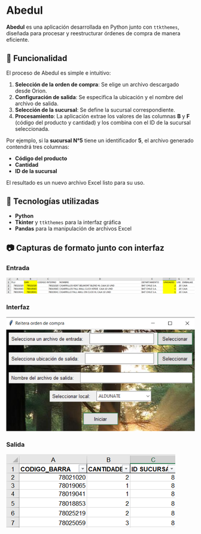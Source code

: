 # Abedul

**Abedul** es una aplicación desarrollada en Python junto con `ttkthemes`, diseñada para procesar y reestructurar órdenes de compra de manera eficiente.

## 📌 Funcionalidad

El proceso de Abedul es simple e intuitivo:

1. **Selección de la orden de compra**: Se elige un archivo descargado desde Orion.
2. **Configuración de salida**: Se especifica la ubicación y el nombre del archivo de salida.
3. **Selección de la sucursal**: Se define la sucursal correspondiente.
4. **Procesamiento**: La aplicación extrae los valores de las columnas **B** y **F** (código del producto y cantidad) y los combina con el ID de la sucursal seleccionada.

Por ejemplo, si la **sucursal N°5** tiene un identificador **5**, el archivo generado contendrá tres columnas:

- **Código del producto**
- **Cantidad**
- **ID de la sucursal**

El resultado es un nuevo archivo Excel listo para su uso.

## 🚀 Tecnologías utilizadas

- **Python**
- **Tkinter** y `ttkthemes` para la interfaz gráfica
- **Pandas** para la manipulación de archivos Excel

## 📷 Capturas de formato junto con interfaz 

### Entrada

![imagen](https://github.com/iancicarelli/Abedul/blob/main/img/Entrada.png)

### Interfaz 

![imagen](https://github.com/iancicarelli/Abedul/blob/main/img/IDE.png)

### Salida

![imagen](https://github.com/iancicarelli/Abedul/blob/main/img/Salida.png)


